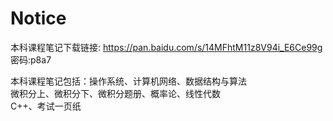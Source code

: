 # Notice

本科课程笔记下载链接: https://pan.baidu.com/s/14MFhtM11z8V94i_E6Ce99g  密码:p8a7

本科课程笔记包括：操作系统、计算机网络、数据结构与算法  
               微积分上、微积分下、微积分题册、概率论、线性代数  
        	   C++、考试一页纸  